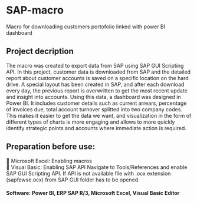 # SAP-macro
Macro for downloading customers portofolio linked with power BI dashboard 

## Project decription

The macro was created to export data from SAP using SAP GUI Scripting API. In this project, customer data is downloaded from SAP and the detailed report about customer accounts is saved on a specific location on the hard drive. A special layout has been created in SAP, and after each download every day, the previous report is overwritten to get the most recent update and insight into accounts. Using this data, a dashboard was designed in Power BI. It includes customer details such as current arrears, percentage of invoices due, total account turnover splitted into two company codes.
This makes it easier to get the data we want, and visualization in the form of different types of charts is more engaging and allows to more quickly identify strategic points and accounts where immediate action is required. 

## Preparation before use:

:page_with_curl: Microsoft Excel: Enabling macros <br>
:page_with_curl: Visual Basic: Enabling SAP API Navigate to Tools/References and enable SAP GUI Scripting API. If API is not available file with .ocx extension (sapfewse.ocx) from SAP GUI folder has to be opened. 

#### Software: Power BI,  ERP SAP R/3, Microsoft Excel, Visual Basic Editor 
